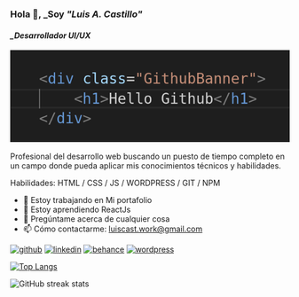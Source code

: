 ### Hola 👋, _Soy *"Luis A. Castillo"*
#### *_Desarrollador UI/UX*
![*_Desarrollador UI/UX*](banner.png)

Profesional del desarrollo web buscando un puesto de tiempo completo en un campo donde pueda aplicar mis conocimientos técnicos y habilidades.

Habilidades: HTML / CSS / JS /  WORDPRESS / GIT / NPM

- 🔭 Estoy trabajando en Mi portafolio 
- 🌱 Estoy aprendiendo ReactJs 
- 💬 Pregúntame acerca de cualquier cosa 
- 📫 Cómo contactarme: luiscast.work@gmail.com 


[<img src='https://cdn.jsdelivr.net/npm/simple-icons@3.0.1/icons/github.svg' alt='github' height='40'>](https://github.com/lucastwork)  [<img src='https://cdn.jsdelivr.net/npm/simple-icons@3.0.1/icons/linkedin.svg' alt='linkedin' height='40'>](https://www.linkedin.com/in/lucastwork/)  [<img src='https://cdn.jsdelivr.net/npm/simple-icons@3.0.1/icons/behance.svg' alt='behance' height='40'>](https://www.behance.net/lucastwork)  [<img src='https://cdn.jsdelivr.net/npm/simple-icons@3.0.1/icons/wordpress.svg' alt='wordpress' height='40'>](https://lpointlibre.wordpress.com/)  

[![Top Langs](https://github-readme-stats.vercel.app/api/top-langs/?username=lucastwork)](https://github.com/anuraghazra/github-readme-stats)

![GitHub streak stats](https://github-readme-streak-stats.herokuapp.com/?user=lucastwork)  

